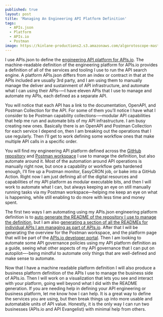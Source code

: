 ```yaml
---
published: true
layout: post
title: 'Managing An Engineering API Platform Definition'
tags:
  - APIs.json
  - Platform
  - APIs.io
  - Postman
image: https://kinlane-productions2.s3.amazonaws.com/algorotoscope-master/uncle-sam-subway-platform.jpeg
---
```

I use APIs.json to define the [engineering API platform for APIs.io](https://github.com/api-search/engineering-platform?tab=readme-ov-file). The machine-readable definition of the engineering platform for APIs.io provides a definition of all of the services and tooling I use to run the API search engine. A platform APIs.json differs from an index or contract in that at the APIs included are usually 3rd party, and I am using them to manually manage the deliver and sustainment of API infrastructure, and automate what I can using their APIs-—I have eleven APIs that I use to manage and automate my APIs, each defined as a separate API.

<script src="https://gist.github.com/kinlane/9b9b0547d0e23eea57e6f80512888ed5.js"></script>

You will notice that each API has a link to the documentation, OpenAPI, and Postman Collection for the API. For some of them you’ll notice I have what I consider to be Postman capability collections-—modular API capabilities that help me run and automate bits of my API infrastructure. I am busy creating new ones. Basically there is an OpenAPI and Postman Collection for each service I depend on, then I am breaking out the operations that I use regularly. Then I’ll get to work defining some workflow ones that make multiple API calls in a specific order.

You will find my engineering API platform defined across the [GitHub repository](https://github.com/api-search/engineering-platform) and [Postman workspace](https://api-evangelist.postman.co/workspace/APIs.io-Engineering-Platform~fe320942-e505-4ee8-8b7c-d72eae00d93f/overview) I use to manage the definition, but also automate around it. Most of the automation around API operations is manually right now, but once a capability or workflow gets hardened enough, I’ll fire up a Postman monitor, EasyCRON job, or bake into a GitHub Action. Right now I am just defining all of the digital resources and capabilities of my API platform as modular executable bits, and then I will work to automate what I can, but always keeping an eye on still manually running tasks via my Postman workspace—helping me keep an eye on what is happening, while still enabling to do more with less time and money spent.

The first two ways I am automating using my APIs.json engineering platform definition is to [auto generate the README of the repository I use to manage the definition](https://github.com/api-search/engineering-platform), but I am also [generating a section of all the READMEs for individual APIs I am managing as part of APIs.io](https://github.com/api-search/search-api?tab=readme-ov-file#apisio-engineering-platform). After that I will be generating the overview for the Postman workspace, and the platform page that will be part of the [APIs.io developer portal](https://developer.apis.io/). Then I am looking to automate some API governance policies using my API platform definition as a guide, seeing what other aspects of my API governance that I can put on autopilot—-being mindful to automate only things that are well-defined and make sense to automate.

Now that I have a machine readable platform definition I will also produce a business platform definition of the APIs I use to manage the business side of APIs.io. Then I will work on a visualization that lets you see and interact with your platform, going well beyond what I did with the README generation. If you are needing help in defining your API engineering or business platform, let me know how I can help. It is a great way to define the services you are using, but then break things up into more usable and automatable units of API value. Honestly, it is the only way I can run two businesses (APIs.io and API Evangelist) with minimal help from others.